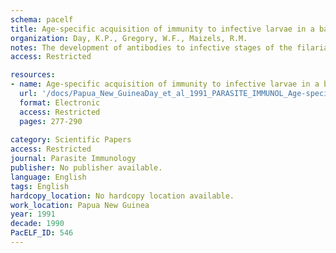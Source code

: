 ```yaml
---
schema: pacelf
title: Age‐specific acquisition of immunity to infective larvae in a bancroftian filariasis endemic area of Papua New Guinea
organization: Day, K.P., Gregory, W.F., Maizels, R.M.
notes: The development of antibodies to infective stages of the filarial parasite, Wuchereria bancrofti, with age of the host human population was studied by immunofluorescence. immunoprecipitation and immunoblotting assays. Among individuals under 20 years of age, few had detectable antibodies to the infective (L3) larval surface by IFA  only 2 out of 10 scored positive. However all adults over 20 years) were positive in this assay although the utilization of isotypes varied between different individuals. Whilst antibodies to the L3 surface are therefore acquired after prolonged exposure to infection (> 20 years), recognition patterns of L3 surface labelled antigens, measured by immune‐precipitation analysis iodmated proteins on SDS‐PAGE, and of somatic L3 proteins on immunoblots, were equivalent in the two age groups. Thus, a critical surface antigen recognised in an age‐dependent manner, is present on the L3 cuticle but cannot be resolved as a conventional protein or glycoprotem constiluent.
access: Restricted

resources:
- name: Age‐specific acquisition of immunity to infective larvae in a bancroftian filariasis endemic area of Papua New Guinea
  url: '/docs/Papua_New_GuineaDay_et_al_1991_PARASITE_IMMUNOL_Age-specific_immunity_LF_PNG.txt'
  format: Electronic
  access: Restricted
  pages: 277-290
 
category: Scientific Papers
access: Restricted
journal: Parasite Immunology
publisher: No publisher available. 
language: English 
tags: English 
hardcopy_location: No hardcopy location available.
work_location: Papua New Guinea
year: 1991
decade: 1990
PacELF_ID: 546
---
```

